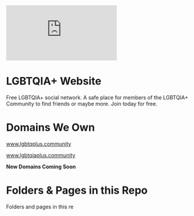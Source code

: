 ![Logo](https://www.lgbtqiaplus.community/image_transcoder.php?o=sys_custom_images&h=7&x=240&y=148)
# LGBTQIA+ Website
Free LGBTQIA+ social network. A safe place for members of the LGBTQIA+ Community to find friends or maybe more. Join today for free.
# Domains We Own
www.lgbtqplus.community

www.lgbtqiaplus.community

**New Domains Coming Soon**
# Folders & Pages in this Repo
Folders and pages in this re

<!--stackedit_data:
eyJoaXN0b3J5IjpbLTEyMTU4MDYwMTQsLTIwNzc2MjIyMywtND
Q0Nzg5OTE3LDEwNDIzNzM0MTFdfQ==
-->